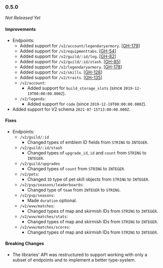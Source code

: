 ### 0.5.0

_Not Released Yet_

#### Improvements

- Endpoints:
    - Added support for `/v2/account/legendaryarmory`. [[GH-179](https://github.com/GW2ToolBelt/api-generator/issues/179)]
    - Added support for `/v2/equipmenttabs`. [[GH-54](https://github.com/GW2ToolBelt/api-generator/issues/54)]
    - Added support for `/v2/guild/:id/log`. [[GH-82](https://github.com/GW2ToolBelt/api-generator/issues/82)]
    - Added support for `/v2/guild/:id/stash`. [[GH-85](https://github.com/GW2ToolBelt/api-generator/issues/85)]
    - Added support for `/v2/legendaryarmory`. [[GH-178](https://github.com/GW2ToolBelt/api-generator/issues/178)]
    - Added support for `/v2/skills`. [[GH-128](https://github.com/GW2ToolBelt/api-generator/issues/128)]
    - Added support for `/v2/traits`. [[GH-135](https://github.com/GW2ToolBelt/api-generator/issues/135)]
    - `/v2/account`:
      - Added support for `build_storage_slots` (since `2019-12-19T00:00:00.000Z`).
    - `/v2/legends`:
      - Added support for `code` (since `2019-12-19T00:00:00.000Z`).
- Added support for V2 schema `2021-07-15T13:00:00.000Z`.

#### Fixes

- Endpoints:
  - `/v2/guild/:id`
    - Changed types of emblem ID fields from `STRING` to `INTEGER`.
  - `/v2/guild/:id/stash`
    - Changed types of `upgrade_id`, `id` and `count` from `STRING` to `INTEGER`.
  - `/v2/guild/upgrades`
    - Changed types of `count` from `STRING` to `INTEGER`.
  - `/v2/pets`:
    - Changed `ID` type of pet skill objects from `STRING` to `INTEGER`.
  - `/v2/pvp/seasons/leaderboards`:
    - Changed type of `team` from `INTEGER` to `STRING`.
  - `/v2/pvp/seasons`:
    - Made `duration` optional.
  - `/v2/wvw/matches`:
    - Changed types of map and skirmish IDs from `STRING` to `INTEGER`.
  - `/v2/wvw/matches/stats`:
    - Changed types of map and skirmish IDs from `STRING` to `INTEGER`.
  - `/v2/wvw/matches/scores`:
    - Changed types of map and skirmish IDs from `STRING` to `INTEGER`.

#### Breaking Changes

- The libraries' API was restructured to support working with only a subset of 
  endpoints and to implement a better type-system.